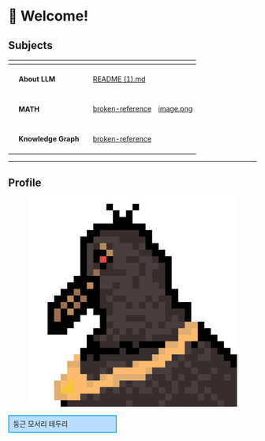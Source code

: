 # 🙌 Welcome!

## Subjects

<table data-view="cards"><thead><tr><th></th><th></th><th></th><th data-hidden data-card-target data-type="content-ref"></th><th data-hidden data-card-cover data-type="files"></th></tr></thead><tbody><tr><td></td><td><h4>About LLM</h4></td><td><h4></h4></td><td><a href="README (1).md">README (1).md</a></td><td></td></tr><tr><td></td><td><h4>MATH</h4></td><td></td><td><a href="broken-reference/">broken-reference</a></td><td><a href=".gitbook/assets/image.png">image.png</a></td></tr><tr><td></td><td><h4>Knowledge Graph</h4></td><td><h4></h4></td><td><a href="broken-reference/">broken-reference</a></td><td></td></tr></tbody></table>

***

## Profile

<figure><img src=".gitbook/assets/profile.png" alt=""><figcaption></figcaption></figure>
<div class='rounded'>둥근 모서리 테두리</div>
<style>
.rounded {
  width: 200px;
  background-color: #bdf;
  border: 2px solid #1bf;
  padding: 0.5rem;
  line-height: 1rem;
}
</style>
